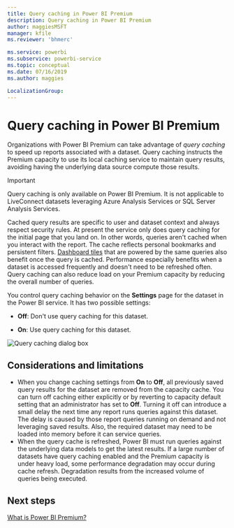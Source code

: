 ```yaml
---
title: Query caching in Power BI Premium
description: Query caching in Power BI Premium
author: maggiesMSFT
manager: kfile
ms.reviewer: 'bhmerc'

ms.service: powerbi
ms.subservice: powerbi-service
ms.topic: conceptual
ms.date: 07/16/2019
ms.author: maggies

LocalizationGroup: 
---
```


# Query caching in Power BI Premium

Organizations with Power BI Premium can take advantage of *query caching* to speed up reports associated with a dataset. Query caching instructs the Premium capacity to use its local caching service to maintain query results, avoiding having the underlying data source compute those results.

> [!IMPORTANT]
> Query caching is only available on Power BI Premium. It is not applicable to LiveConnect datasets leveraging Azure Analysis Services or SQL Server Analysis Services.

Cached query results are specific to user and dataset context and always respect security rules. At present the service only does query caching for the initial page that you land on. In other words, queries aren't cached when you interact with the report. The cache reflects personal bookmarks and persistent filters. [Dashboard tiles](service-dashboard-tiles.md) that are powered by the same queries also benefit once the query is cached. Performance especially benefits when a dataset is accessed frequently and doesn't need to be refreshed often. Query caching can also reduce load on your Premium capacity by reducing the overall number of queries.

You control query caching behavior on the **Settings** page for the dataset in the Power BI service. It has two possible settings:

- **Off**: Don't use query caching for this dataset.

- **On**: Use query caching for this dataset.

![Query caching dialog box](media/power-bi-query-caching/power-bi-query-caching.png)

## Considerations and limitations

- When you change caching settings from **On** to **Off**, all previously saved query results for the dataset are removed from the capacity cache. You can turn off caching either explicitly or by reverting to capacity default setting that an administrator has set to **Off**. Turning it off can introduce a small delay the next time any report runs queries against this dataset. The delay is caused by those report queries running on demand and not leveraging saved results. Also, the required dataset may need to be loaded into memory before it can service queries.
- When the query cache is refreshed, Power BI must run queries against the underlying data models to get the latest results. If a large number of datasets have query caching enabled and the Premium capacity is under heavy load, some performance degradation may occur during cache refresh. Degradation results from the increased volume of queries being executed.

## Next steps

[What is Power BI Premium?](service-premium-what-is.md)

